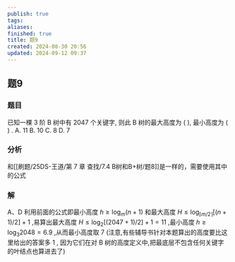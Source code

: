 ```yaml
---
publish: true
tags: 
aliases: 
finished: true
title: 题9
created: 2024-08-30 20:56
updated: 2024-09-12 09:37
---
```

## 题9
### 题目
已知一棵 3 阶 B 树中有 2047 个关键字, 则此 B 树的最大高度为 ( ), 最小高度为 ( ) .
A. 11 
B. 10 
C. 8 
D. 7
### 分析
和[[刷题/25DS-王道/第 7 章 查找/7.4 B树和B+树/题8]]是一样的，需要使用其中的公式
### 解
A、D
利用前面的公式即最小高度 $h \geq  {\log }_{m}( {n + 1})$ 和最大高度 $H \leq  {\log }_{\lceil m/2\rceil }\lbrack  {( {n + 1}) /2}\rbrack   + 1$ ,易算出最大高度 $H \leq  {\log }_{2}\lbrack  {( {{2047} + 1}) /2}\rbrack   + 1 = {11}$ ,最小高度 $h \geq  {\log }_{3}{2048} = {6.9}$ ,从而最小高度取 7
(注意,有些辅导书针对本题算出的高度要比这里给出的答案多 1 , 因为它们在对 $\mathrm{B}$ 树的高度定义中,把最底层不包含任何关键字的叶结点也算进去了)